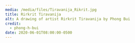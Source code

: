 ```yaml
---
media: /media/files/Tiravanija_Rikrit.jpg
title: Rirkrit Tiravanija
alt: A drawing of artist Rirkrit Tiravanija by Phong Bui
credit:
  - phong-h-bui
date: 2020-06-01T08:00:00-0500
---
```

